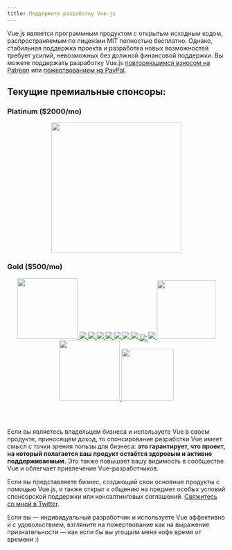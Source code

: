 ```yaml
---
title: Поддержите разработку Vue.js
---
```


Vue.js является программным продуктом с открытым исходным кодом, распространяемым по лицензии MIT полностью бесплатно.
Однако, стабильная поддержка проекта и разработка новых возможностей требует усилий, невозможных без должной финансовой поддержки. Вы можете поддержать разработку Vue.js [повторяющимся взносом на Patreon](https://www.patreon.com/evanyou) или [пожертвованием на PayPal](https://www.paypal.me/evanyou).

## Текущие премиальные спонсоры:

### Platinum ($2000/mo)

<p style="text-align: center;">
  <a href="https://stdlib.com">
    <img style="width:300px" src="/images/stdlib.png">
  </a>
</p>

### Gold ($500/mo)

<p style="text-align: center; margin-top: 0; margin-bottom: 60px" class="sponsors-page">
  <a href="https://deepstreamhub.com" target="_blank" style="width:140px;top:1px">
    <img src="/images/deepstream.png" style="width:140px">
  </a><a href="https://jsfiddle.net">
    <img src="/images/jsfiddle.png">
  </a><a href="https://laravel.com">
    <img src="/images/laravel.png">
  </a><a href="https://chaitin.cn">
    <img src="/images/chaitin.png">
  </a><a href="https://htmlburger.com" target="_blank">
    <img src="/images/htmlburger.png">
  </a><a href="https://starter.someline.com/" target="_blank">
    <img src="/images/someline.png">
  </a><a href="http://monterail.com/" target="_blank">
    <img src="/images/monterail.png">
  </a><a href="https://www.2mhost.com/" target="_blank">
    <img src="/images/2mhost.png">
  </a><a href="https://vuejsjob.com/?ref=vuejs" target="_blank" style="position:relative;top:6px">
    <img src="/images/vuejobs.png">
  </a><a href="https://leanpub.com/vuejs2" target="_blank">
    <img src="/images/tmvuejs2.png">
  </a><a href="https://famebroker.com" target="_blank" style="width:135px">
    <img src="/images/famebroker.png" style="width:135px">
  </a><a href="https://component.io" target="_blank" style="width:140px">
    <img src="/images/component_io.png" style="width:140px">
  </a><a href="https://www.v2ex.com/t/379389" target="_blank" style="width:120px;">
    <img src="/images/v2exer.png" style="width:120px;">
  </a>
</p>

Если вы являетесь владельцем бизнеса и используете Vue в своем продукте, приносящем доход, то спонсирование разработки Vue имеет смысл с точки зрения пользы для бизнеса: **это гарантирует, что проект, на который полагается ваш продукт остаётся здоровым и активно поддерживаемым.** Это также повышает вашу видимость в сообществе Vue и облегчает привлечение Vue-разработчиков.

Если вы представляете бизнес, создающий свои основные продукты с помощью Vue.js, я также открыт к общению на предмет особых условий спонсорской поддержки или консалтинговых соглашений. [Свяжитесь со мной в Twitter](https://twitter.com/youyuxi).

Если вы — индивидуальный разработчик и используете Vue эффективно и с удовольствием, взгляните на пожертвование как на выражение признательности — как если бы вы угощали меня кофе время от времени :)
